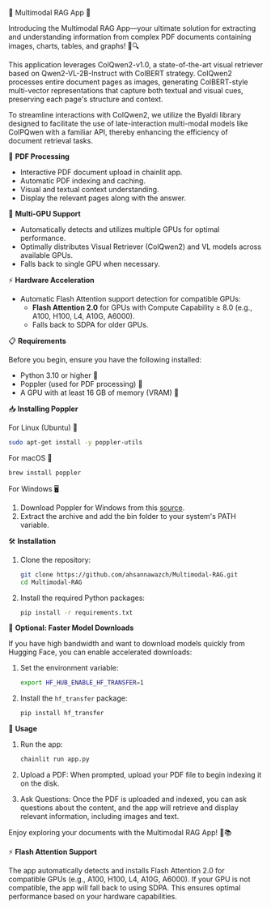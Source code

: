 🚀 Multimodal RAG App 🚀

Introducing the Multimodal RAG App—your ultimate solution for extracting and understanding information from complex PDF documents containing images, charts, tables, and graphs! 📄🔍

This application leverages ColQwen2-v1.0, a state-of-the-art visual retriever based on Qwen2-VL-2B-Instruct with ColBERT strategy. ColQwen2 processes entire document pages as images, generating ColBERT-style multi-vector representations that capture both textual and visual cues, preserving each page's structure and context.

To streamline interactions with ColQwen2, we utilize the Byaldi library designed to facilitate the use of late-interaction multi-modal models like ColPQwen with a familiar API, thereby enhancing the efficiency of document retrieval tasks.

📑 **PDF Processing**

- Interactive PDF document upload in chainlit app.
- Automatic PDF indexing and caching.
- Visual and textual context understanding.
- Display the relevant pages along with the answer.

🚀 **Multi-GPU Support**

- Automatically detects and utilizes multiple GPUs for optimal performance.
- Optimally distributes Visual Retriever (ColQwen2) and VL models across available GPUs.
- Falls back to single GPU when necessary.

⚡ **Hardware Acceleration**

- Automatic Flash Attention support detection for compatible GPUs:
  - **Flash Attention 2.0** for GPUs with Compute Capability ≥ 8.0 (e.g., A100, H100, L4, A10G, A6000).
  - Falls back to SDPA for older GPUs.

📋 **Requirements**

Before you begin, ensure you have the following installed:

- Python 3.10 or higher 🐍
- Poppler (used for PDF processing) 📄
- A GPU with at least 16 GB of memory (VRAM) 💾

📥 **Installing Poppler**

For Linux (Ubuntu) 🐧
```bash
sudo apt-get install -y poppler-utils
```

For macOS 🍎
```bash
brew install poppler
```

For Windows 🖥️

1. Download Poppler for Windows from this [source](https://poppler.freedesktop.org/).
2. Extract the archive and add the bin folder to your system's PATH variable.

🛠️ **Installation**

1. Clone the repository:
    ```bash
    git clone https://github.com/ahsannawazch/Multimodal-RAG.git
    cd Multimodal-RAG
    ```

2. Install the required Python packages:
    ```bash
    pip install -r requirements.txt
    ```

🚀 **Optional: Faster Model Downloads**

If you have high bandwidth and want to download models quickly from Hugging Face, you can enable accelerated downloads:

1. Set the environment variable:
    ```bash
    export HF_HUB_ENABLE_HF_TRANSFER=1
    ```

2. Install the `hf_transfer` package:
    ```bash
    pip install hf_transfer
    ```

🚀 **Usage**

1. Run the app:
    ```bash
    chainlit run app.py
    ```

2. Upload a PDF: When prompted, upload your PDF file to begin indexing it on the disk.

3. Ask Questions: Once the PDF is uploaded and indexed, you can ask questions about the content, and the app will retrieve and display relevant information, including images and text.

Enjoy exploring your documents with the Multimodal RAG App! 🎉📚

⚡ **Flash Attention Support**

The app automatically detects and installs Flash Attention 2.0 for compatible GPUs (e.g., A100, H100, L4, A10G, A6000). If your GPU is not compatible, the app will fall back to using SDPA. This ensures optimal performance based on your hardware capabilities.
